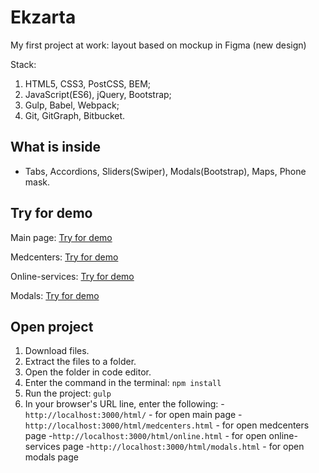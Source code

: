 # Ekzarta
My first project at work: layout based on mockup in Figma (new design)

Stack: 
1. HTML5, CSS3, PostCSS, BEM;
2. JavaScript(ES6), jQuery, Bootstrap;
3. Gulp, Babel, Webpack;
4. Git, GitGraph, Bitbucket.

## What is inside
- Tabs, Accordions, Sliders(Swiper), Modals(Bootstrap), Maps, Phone mask.

## Try for demo
Main page: [Try for demo](http://ekzarta.zaur-dev.ru/html/)

Medcenters: [Try for demo](http://ekzarta.zaur-dev.ru/html/medcenters.html)

Online-services: [Try for demo](http://ekzarta.zaur-dev.ru/html/online.html)

Modals: [Try for demo](http://ekzarta.zaur-dev.ru/html/modals.html)


## Open project

1. Download files.
2. Extract the files to a folder.
3. Open the folder in code editor.
4. Enter the command in the terminal:
   `npm install`
5. Run the project:
   `gulp`
6. In your browser's URL line, enter the following:
   -`http://localhost:3000/html/` - for open main page
   -`http://localhost:3000/html/medcenters.html` - for open medcenters page
   -`http://localhost:3000/html/online.html` - for open online-services page
   -`http://localhost:3000/html/modals.html` - for open modals page
   
   


